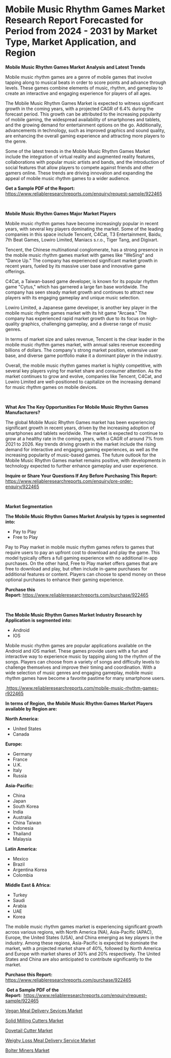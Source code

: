 <p><h1>Mobile Music Rhythm Games Market Research Report Forecasted for Period from 2024 -  2031 by Market Type, Market Application, and Region</h1></p><p><strong>Mobile Music Rhythm Games Market Analysis and Latest Trends</strong></p>
<p><p>Mobile music rhythm games are a genre of mobile games that involve tapping along to musical beats in order to score points and advance through levels. These games combine elements of music, rhythm, and gameplay to create an interactive and engaging experience for players of all ages.</p><p>The Mobile Music Rhythm Games Market is expected to witness significant growth in the coming years, with a projected CAGR of 6.4% during the forecast period. This growth can be attributed to the increasing popularity of mobile gaming, the widespread availability of smartphones and tablets, and the growing demand for entertainment options on the go. Additionally, advancements in technology, such as improved graphics and sound quality, are enhancing the overall gaming experience and attracting more players to the genre.</p><p>Some of the latest trends in the Mobile Music Rhythm Games Market include the integration of virtual reality and augmented reality features, collaborations with popular music artists and bands, and the introduction of social features that allow players to compete against friends and other gamers online. These trends are driving innovation and expanding the appeal of mobile music rhythm games to a wider audience.</p></p>
<p><strong>Get a Sample PDF of the Report:&nbsp;</strong> <a href="https://www.reliableresearchreports.com/enquiry/request-sample/922465">https://www.reliableresearchreports.com/enquiry/request-sample/922465</a></p>
<p>&nbsp;</p>
<p><strong>Mobile Music Rhythm Games Major Market Players</strong></p>
<p><p>Mobile music rhythm games have become increasingly popular in recent years, with several key players dominating the market. Some of the leading companies in this space include Tencent, C4Cat, T3 Entertainment, Baidu, 7th Beat Games, Lowiro Limited, Maniacs s.r.o., Tiger Tang, and Digixart.</p><p>Tencent, the Chinese multinational conglomerate, has a strong presence in the mobile music rhythm games market with games like "WeSing" and "Dance Up." The company has experienced significant market growth in recent years, fueled by its massive user base and innovative game offerings.</p><p>C4Cat, a Taiwan-based game developer, is known for its popular rhythm game "Cytus," which has garnered a large fan base worldwide. The company has seen steady market growth and continues to attract new players with its engaging gameplay and unique music selection.</p><p>Lowiro Limited, a Japanese game developer, is another key player in the mobile music rhythm games market with its hit game "Arcaea." The company has experienced rapid market growth due to its focus on high-quality graphics, challenging gameplay, and a diverse range of music genres.</p><p>In terms of market size and sales revenue, Tencent is the clear leader in the mobile music rhythm games market, with annual sales revenue exceeding billions of dollars. The company's strong market position, extensive user base, and diverse game portfolio make it a dominant player in the industry.</p><p>Overall, the mobile music rhythm games market is highly competitive, with several key players vying for market share and consumer attention. As the market continues to grow and evolve, companies like Tencent, C4Cat, and Lowiro Limited are well-positioned to capitalize on the increasing demand for music rhythm games on mobile devices.</p></p>
<p>&nbsp;</p>
<p><strong>What Are The Key Opportunities For Mobile Music Rhythm Games Manufacturers?</strong></p>
<p><p>The global Mobile Music Rhythm Games market has been experiencing significant growth in recent years, driven by the increasing adoption of smartphones and tablets worldwide. The market is expected to continue to grow at a healthy rate in the coming years, with a CAGR of around 7% from 2021 to 2026. Key trends driving growth in the market include the rising demand for interactive and engaging gaming experiences, as well as the increasing popularity of music-based games. The future outlook for the Mobile Music Rhythm Games market remains positive, with developments in technology expected to further enhance gameplay and user experience.</p></p>
<p><strong>Inquire or Share Your Questions If Any Before Purchasing This Report:</strong> <a href="https://www.reliableresearchreports.com/enquiry/pre-order-enquiry/922465">https://www.reliableresearchreports.com/enquiry/pre-order-enquiry/922465</a></p>
<p>&nbsp;</p>
<p><strong>Market Segmentation</strong></p>
<p><strong>The Mobile Music Rhythm Games Market Analysis by types is segmented into:</strong></p>
<p><ul><li>Pay to Play</li><li>Free to Play</li></ul></p>
<p><p>Pay to Play market in mobile music rhythm games refers to games that require users to pay an upfront cost to download and play the game. This model typically offers a full gaming experience with no additional in-app purchases. On the other hand, Free to Play market offers games that are free to download and play, but often include in-game purchases for additional features or content. Players can choose to spend money on these optional purchases to enhance their gaming experience.</p></p>
<p><strong>Purchase this Report:&nbsp;</strong><a href="https://www.reliableresearchreports.com/purchase/922465">https://www.reliableresearchreports.com/purchase/922465</a></p>
<p>&nbsp;</p>
<p><strong>The Mobile Music Rhythm Games Market Industry Research by Application is segmented into:</strong></p>
<p><ul><li>Android</li><li>IOS</li></ul></p>
<p><p>Mobile music rhythm games are popular applications available on the Android and iOS market. These games provide users with a fun and interactive way to experience music by tapping along to the rhythm of the songs. Players can choose from a variety of songs and difficulty levels to challenge themselves and improve their timing and coordination. With a wide selection of music genres and engaging gameplay, mobile music rhythm games have become a favorite pastime for many smartphone users.</p></p>
<p><a href="https://www.reliableresearchreports.com/mobile-music-rhythm-games-r922465">&nbsp;https://www.reliableresearchreports.com/mobile-music-rhythm-games-r922465</a></p>
<p><strong>In terms of Region, the Mobile Music Rhythm Games Market Players available by Region are:</strong></p>
<p>
    <p> <strong> North America: </strong>
        <ul>
            <li>United States</li>
            <li>Canada</li>
        </ul>
        </p> 
    <p> <strong> Europe: </strong>
        <ul>
            <li>Germany</li>
            <li>France</li>
            <li>U.K.</li>
            <li>Italy</li>
            <li>Russia</li>
        </ul>
        </p> 
    <p> <strong> Asia-Pacific: </strong>
        <ul>
            <li>China</li>
            <li>Japan</li>
            <li>South Korea</li>
            <li>India</li>
            <li>Australia</li>
            <li>China Taiwan</li>
            <li>Indonesia</li>
            <li>Thailand</li>
            <li>Malaysia</li>
        </ul>
        </p> 
    <p> <strong> Latin America: </strong>
        <ul>
            <li>Mexico</li>
            <li>Brazil</li>
            <li>Argentina Korea</li>
            <li>Colombia</li>
        </ul>
        </p> 
    <p> <strong> Middle East & Africa: </strong>
        <ul>
            <li>Turkey</li>
            <li>Saudi</li>
            <li>Arabia</li>
            <li>UAE</li>
            <li>Korea</li>
        </ul>
    </p>
    </p>
<p><p>The mobile music rhythm games market is experiencing significant growth across various regions, with North America (NA), Asia-Pacific (APAC), Europe, the United States (USA), and China emerging as key players in the industry. Among these regions, Asia-Pacific is expected to dominate the market, with a projected market share of 40%, followed by North America and Europe with market shares of 30% and 20% respectively. The United States and China are also anticipated to contribute significantly to the market.</p></p>
<p><strong>Purchase this Report: </strong><a href="https://www.reliableresearchreports.com/purchase/922465">https://www.reliableresearchreports.com/purchase/922465</a></p>
<p>&nbsp;<strong>Get a Sample PDF of the Report:&nbsp;&nbsp;</strong><a href="https://www.reliableresearchreports.com/enquiry/request-sample/922465">https://www.reliableresearchreports.com/enquiry/request-sample/922465</a></p>
<p><strong></strong></p>
<p><p><a href="https://github.com/ranaacryptoaddmin/Market-Research-Report-List-1/blob/main/vegan-meal-delivery-sevices-market.md">Vegan Meal Delivery Sevices Market</a></p><p><a href="https://medium.com/@dereodrews76856/solid-milling-cutters-market-size-share-trends-analysis-report-by-end-use-flat-d685803cccdd">Solid Milling Cutters Market</a></p><p><a href="https://medium.com/@max.sanderson5645/dovetail-cutter-industry-analysis-report-its-market-size-share-trends-by-application-region-a5e11b69f4bc">Dovetail Cutter Market</a></p><p><a href="https://github.com/RoccoManning/Market-Research-Report-List-6/blob/main/weighy-loss-meal-delivery-service-market.md">Weighy Loss Meal Delivery Service Market</a></p><p><a href="https://medium.com/@connor.marshall794/global-bolter-miners-market-focus-on-product-type-hydraulically-powered-electrically-powered-19fb32e4d67d">Bolter Miners Market</a></p></p>